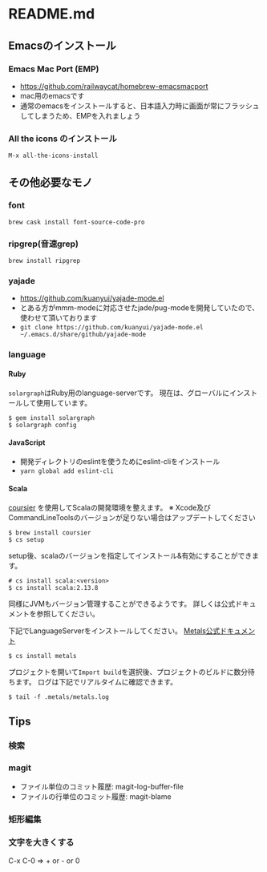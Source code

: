 # README.md
## Emacsのインストール
### Emacs Mac Port (EMP)
- https://github.com/railwaycat/homebrew-emacsmacport
- mac用のemacsです
- 通常のemacsをインストールすると、日本語入力時に画面が常にフラッシュしてしまうため、EMPを入れましょう

### All the icons のインストール
```
M-x all-the-icons-install
```

## その他必要なモノ
### font
`brew cask install font-source-code-pro`

### ripgrep(音速grep)
`brew install ripgrep`

### yajade
- https://github.com/kuanyui/yajade-mode.el
- とある方がmmm-modeに対応させたjade/pug-modeを開発していたので、使わせて頂いております
- `git clone https://github.com/kuanyui/yajade-mode.el ~/.emacs.d/share/github/yajade-mode`

### language
#### Ruby
`solargraph`はRuby用のlanguage-serverです。
現在は、グローバルにインストールして使用しています。
```
$ gem install solargraph
$ solargraph config
```

#### JavaScript
- 開発ディレクトリのeslintを使うためにeslint-cliをインストール
- `yarn global add eslint-cli`

#### Scala
[coursier](https://get-coursier.io/docs/cli-installation) を使用してScalaの開発環境を整えます。
※ Xcode及びCommandLineToolsのバージョンが足りない場合はアップデートしてください

```
$ brew install coursier
$ cs setup
```

setup後、scalaのバージョンを指定してインストール&有効にすることができます。

```
# cs install scala:<version>
$ cs install scala:2.13.8
```

同様にJVMもバージョン管理することができるようです。
詳しくは公式ドキュメントを参照してください。

下記でLanguageServerをインストールしてください。
[Metals公式ドキュメント](https://scalameta.org/metals/docs/editors/emacs/)

```
$ cs install metals
```

プロジェクトを開いて`Import build`を選択後、プロジェクトのビルドに数分待ちます。
ログは下記でリアルタイムに確認できます。

```
$ tail -f .metals/metals.log
```

## Tips
### 検索
### magit
- ファイル単位のコミット履歴: magit-log-buffer-file
- ファイルの行単位のコミット履歴: magit-blame 

### 矩形編集
### 文字を大きくする
C-x C-0 => + or - or 0
